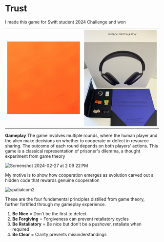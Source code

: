 # Trust

I made this game for Swift student 2024 Challenge and won

<table><tr>
<td><img src="resultimages/result1.gif" alt="Result 1" width="300"/></td>
<td><img src="resultimages/result2.jpg" alt="Result 2" width="300"/></td>
</tr></table>

**Gameplay**
The game involves multiple rounds, where the human player and the alien make decisions on whether to cooperate or defect in resource sharing. The outcome of each round depends on both players' actions. This game is a classical representation of prisoner's dilemma, a thought experiment from game theory 

![Screenshot 2024-02-27 at 2 09 22 PM](https://github.com/ankithreddypati/Trust/assets/113855501/5f39bcf3-3929-41cb-9359-9949f1ff3083)


My motive is to show how cooperation emerges as evolution carved out a hidden code that rewards genuine cooperation


![spatialcom2](https://github.com/ankithreddypati/Trust/assets/113855501/9046abbd-8133-459d-aeff-583601dd1d78)


These are the four fundamental principles distilled from game theory, further fortified through my gameplay experience. 

1. **Be Nice** = Don't be the first to defect
2. **Be Forgiving** = Forgiveness can prevent retaliatory cycles
3. **Be Retaliatory** = Be nice but don't be a pushover, retaliate when required
4. **Be Clear** = Clarity prevents misunderstandings

